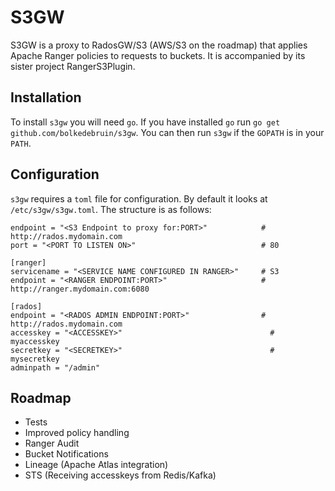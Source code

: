 # S3GW

S3GW is a proxy to RadosGW/S3 (AWS/S3 on the roadmap) that applies Apache Ranger policies to requests to buckets. It 
is accompanied by its sister project RangerS3Plugin.

## Installation

To install `s3gw` you will need `go`. If you have installed `go` run `go get github.com/bolkedebruin/s3gw`. You can
then run `s3gw` if the `GOPATH` is in your `PATH`.

## Configuration

`s3gw` requires a `toml` file for configuration. By default it looks at `/etc/s3gw/s3gw.toml`. The structure is 
as follows:

```
endpoint = "<S3 Endpoint to proxy for:PORT>"            # http://rados.mydomain.com
port = "<PORT TO LISTEN ON>"                            # 80

[ranger]
servicename = "<SERVICE NAME CONFIGURED IN RANGER>"     # S3
endpoint = "<RANGER ENDPOINT:PORT>"                     # http://ranger.mydomain.com:6080

[rados]
endpoint = "<RADOS ADMIN ENDPOINT:PORT>"                # http://rados.mydomain.com         
accesskey = "<ACCESSKEY>"                                 # myaccesskey
secretkey = "<SECRETKEY>"                                 # mysecretkey
adminpath = "/admin"                                    
```

## Roadmap

* Tests
* Improved policy handling
* Ranger Audit
* Bucket Notifications 
* Lineage (Apache Atlas integration)
* STS (Receiving accesskeys from Redis/Kafka)